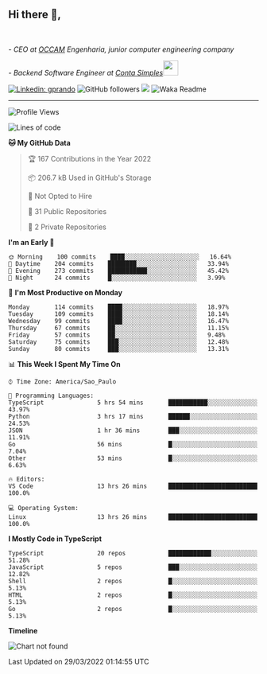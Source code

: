 <h2>Hi there  👋,</h2> </br>

<p><em>- CEO at <a href="https://occamengenharia.com/">OCCAM</a> Engenharia, junior computer engineering company
</em></p>

<p><em>- Backend Software Engineer at <a href="https://contasimples.com">Conta Simples</a><img src="https://media.giphy.com/media/WUlplcMpOCEmTGBtBW/giphy.gif" width="30"> 
</em></p>

[![Linkedin: gprando](https://img.shields.io/badge/-gprando-blue?style=flat-square&logo=Linkedin&logoColor=white&link=https://www.linkedin.com/in/gprando/)](https://www.linkedin.com/in/gprando)
![GitHub followers](https://img.shields.io/github/followers/gprando?label=Follow&style=social)
![](https://visitor-badge.glitch.me/badge?page_id=gprando.gprando)
![Waka Readme](https://github.com/gprando/gprando/workflows/Waka%20Readme/badge.svg)

---
<!--START_SECTION:waka-->
![Profile Views](http://img.shields.io/badge/Profile%20Views-3-blue)

![Lines of code](https://img.shields.io/badge/From%20Hello%20World%20I%27ve%20Written--4%20Million%20lines%20of%20code-blue)

**🐱 My GitHub Data** 

> 🏆 167 Contributions in the Year 2022
 > 
> 📦 206.7 kB Used in GitHub's Storage 
 > 
> 🚫 Not Opted to Hire
 > 
> 📜 31 Public Repositories 
 > 
> 🔑 2 Private Repositories  
 > 
**I'm an Early 🐤** 

```text
🌞 Morning    100 commits    ████░░░░░░░░░░░░░░░░░░░░░   16.64% 
🌆 Daytime    204 commits    ████████░░░░░░░░░░░░░░░░░   33.94% 
🌃 Evening    273 commits    ███████████░░░░░░░░░░░░░░   45.42% 
🌙 Night      24 commits     █░░░░░░░░░░░░░░░░░░░░░░░░   3.99%

```
📅 **I'm Most Productive on Monday** 

```text
Monday       114 commits    ████░░░░░░░░░░░░░░░░░░░░░   18.97% 
Tuesday      109 commits    ████░░░░░░░░░░░░░░░░░░░░░   18.14% 
Wednesday    99 commits     ████░░░░░░░░░░░░░░░░░░░░░   16.47% 
Thursday     67 commits     ██░░░░░░░░░░░░░░░░░░░░░░░   11.15% 
Friday       57 commits     ██░░░░░░░░░░░░░░░░░░░░░░░   9.48% 
Saturday     75 commits     ███░░░░░░░░░░░░░░░░░░░░░░   12.48% 
Sunday       80 commits     ███░░░░░░░░░░░░░░░░░░░░░░   13.31%

```


📊 **This Week I Spent My Time On** 

```text
⌚︎ Time Zone: America/Sao_Paulo

💬 Programming Languages: 
TypeScript               5 hrs 54 mins       ███████████░░░░░░░░░░░░░░   43.97% 
Python                   3 hrs 17 mins       ██████░░░░░░░░░░░░░░░░░░░   24.53% 
JSON                     1 hr 36 mins        ███░░░░░░░░░░░░░░░░░░░░░░   11.91% 
Go                       56 mins             █░░░░░░░░░░░░░░░░░░░░░░░░   7.04% 
Other                    53 mins             █░░░░░░░░░░░░░░░░░░░░░░░░   6.63%

🔥 Editors: 
VS Code                  13 hrs 26 mins      █████████████████████████   100.0%

💻 Operating System: 
Linux                    13 hrs 26 mins      █████████████████████████   100.0%

```

**I Mostly Code in TypeScript** 

```text
TypeScript               20 repos            ████████████░░░░░░░░░░░░░   51.28% 
JavaScript               5 repos             ███░░░░░░░░░░░░░░░░░░░░░░   12.82% 
Shell                    2 repos             █░░░░░░░░░░░░░░░░░░░░░░░░   5.13% 
HTML                     2 repos             █░░░░░░░░░░░░░░░░░░░░░░░░   5.13% 
Go                       2 repos             █░░░░░░░░░░░░░░░░░░░░░░░░   5.13%

```


**Timeline**

![Chart not found](https://raw.githubusercontent.com/gprando/gprando/master/charts/bar_graph.png) 


 Last Updated on 29/03/2022 01:14:55 UTC
<!--END_SECTION:waka-->